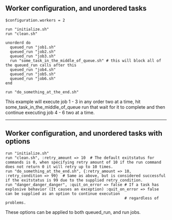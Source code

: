 Worker configuration, and unordered tasks
-----------------------------------------

	$configuration.workers = 2
	
	run "initialize.sh"
	run "clean.sh"
	
	unorderd do
	  queued_run "job1.sh"
	  queued_run "job2.sh"
	  queued_run "job3.sh"
	  run "some_task_in_the_middle_of_queue.sh" # this will block all of the queued_run calls after this
	  queued_run "job4.sh"
	  queued_run "job5.sh"
	  queued_run "job6.sh"
	end
	
	run "do_something_at_the_end.sh"
This example will execute job 1 - 3 in any order two at a time, hit some\_task\_in\_the\_middle\_of\_queue run that wait for it to complete and then continue executing job 4 - 6 two at a time.
	
---	
	
	
Worker configuration, and unordered tasks with options
------------------------------------------------------
	
	run "initialize.sh"
	run "clean.sh", :retry_amount => 10  # The default exitstatus for commands is 0, when specifying retry amount of 10 if the run command does not return 0 it will retry up to 10 times.
	run "do_something_at_the_end.sh", {:retry_amount => 10, :retry_condition => 99}  # Same as above, but is considered successful if the exitstatus is 99 due to the supplied retry_condition.
	run "danger_danger_danger", :quit_on_error => false # If a task has explosive behavior (It causes an exception) :quit_on_error => false can be supplied as an option to continue execution 
														# regardless of problems.
	
These options can be applied to both queued_run, and run jobs.